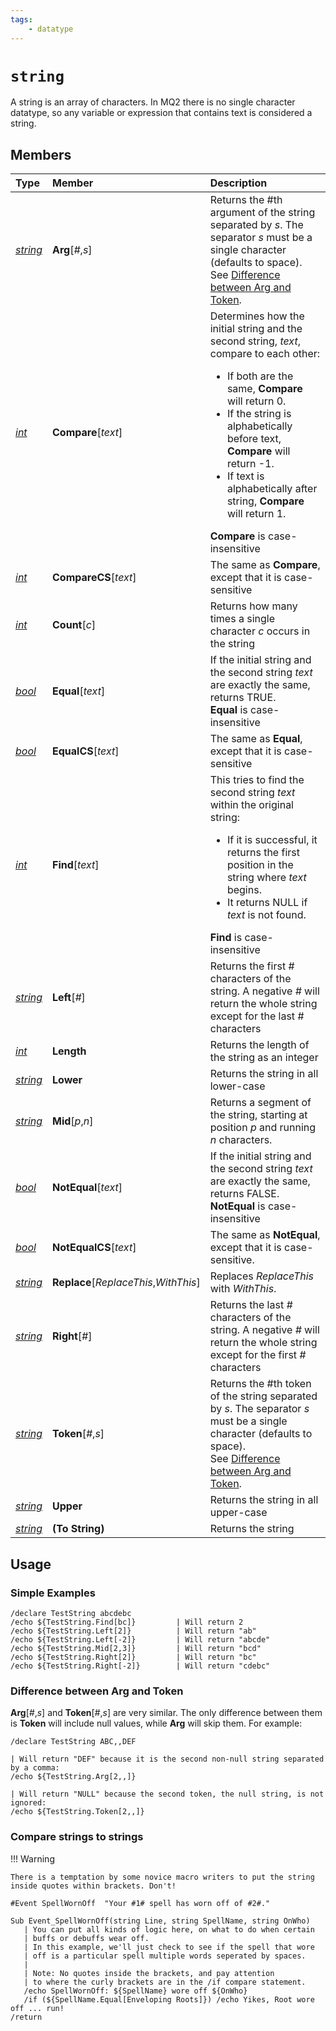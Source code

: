 ```yaml
---
tags:
    - datatype
---
```


# `string`

A string is an array of characters. In MQ2 there is no single character datatype, so any variable or expression that contains text is considered a string.

## Members

| **Type** | **Member** | **Description** |
| :--- | :--- | :--- |
| [_string_](datatype-string.md) | **Arg**[_#_,_s_] | Returns the #th argument of the string separated by _s_. The separator _s_ must be a single character (defaults to space).<br />See [Difference between Arg and Token][1].
| [_int_](datatype-int.md) | **Compare**[_text_] | Determines how the initial string and the second string, _text_, compare to each other:<br/><ul><li>If both are the same, **Compare** will return 0.</li><li>If the string is alphabetically before text, **Compare** will return -1.</li><li>If text is alphabetically after string, **Compare** will return 1.</li></ul>**Compare** is case-insensitive |
| [_int_](datatype-int.md) | **CompareCS**[_text_] | The same as **Compare**, except that it is case-sensitive |
| [_int_](datatype-int.md) | **Count**[_c_] | Returns how many times a single character _c_ occurs in the string |
| [_bool_](datatype-bool.md) | **Equal**[_text_] | If the initial string and the second string _text_ are exactly the same, returns TRUE.<br/>**Equal** is case-insensitive |
| [_bool_](datatype-bool.md) | **EqualCS**[_text_] | The same as **Equal**, except that it is case-sensitive |
| [_int_](datatype-int.md) | **Find**[_text_] | This tries to find the second string _text_ within the original string:<br/><ul><li>If it is successful, it returns the first position in the string where _text_ begins.</li><li>It returns NULL if _text_ is not found.</li></ul>**Find** is case-insensitive |
| [_string_](datatype-string.md) | **Left**[_#_] | Returns the first # characters of the string. A negative _#_ will return the whole string except for the last # characters |
| [_int_](datatype-int.md) | **Length** | Returns the length of the string as an integer |
| [_string_](datatype-string.md) | **Lower** | Returns the string in all lower-case |
| [_string_](datatype-string.md) | **Mid**[_p_,_n_] | Returns a segment of the string, starting at position _p_ and running _n_ characters. |
| [_bool_](datatype-bool.md) | **NotEqual**[_text_] | If the initial string and the second string _text_ are exactly the same, returns FALSE. **NotEqual** is case-insensitive |
| [_bool_](datatype-bool.md) | **NotEqualCS**[_text_] | The same as **NotEqual**, except that it is case-sensitive. |
| [_string_](datatype-string.md) | **Replace**[_ReplaceThis_,_WithThis_] | Replaces _ReplaceThis_ with _WithThis_. |
| [_string_](datatype-string.md) | **Right**[_#_] | Returns the last _#_ characters of the string. A negative _#_ will return the whole string except for the first _#_ characters |
| [_string_](datatype-string.md) | **Token**[_#_,_s_] | Returns the #th token of the string separated by _s_. The separator _s_ must be a single character (defaults to space).<br />See [Difference between Arg and Token][1]. |
| [_string_](datatype-string.md) | **Upper** | Returns the string in all upper-case |
| [_string_](datatype-string.md) | **(To String)** | Returns the string |

## Usage

### Simple Examples

```text
/declare TestString abcdebc
/echo ${TestString.Find[bc]}         | Will return 2
/echo ${TestString.Left[2]}          | Will return "ab"
/echo ${TestString.Left[-2]}         | Will return "abcde"
/echo ${TestString.Mid[2,3]}         | Will return "bcd"
/echo ${TestString.Right[2]}         | Will return "bc"
/echo ${TestString.Right[-2]}        | Will return "cdebc"
```

### Difference between Arg and Token

**Arg**[_#_,_s_] and **Token**[_#_,_s_] are very similar. The only difference between them is **Token** will include null values, while **Arg** will skip them. For example:

```text
/declare TestString ABC,,DEF

| Will return "DEF" because it is the second non-null string separated by a comma:
/echo ${TestString.Arg[2,,]}

| Will return "NULL" because the second token, the null string, is not ignored:
/echo ${TestString.Token[2,,]}
```

### Compare strings to strings

!!! Warning

    There is a temptation by some novice macro writers to put the string inside quotes within brackets. Don't!

```text
#Event SpellWornOff  "Your #1# spell has worn off of #2#."

Sub Event_SpellWornOff(string Line, string SpellName, string OnWho) 
   | You can put all kinds of logic here, on what to do when certain 
   | buffs or debuffs wear off.
   | In this example, we'll just check to see if the spell that wore
   | off is a particular spell multiple words seperated by spaces.
   |
   | Note: No quotes inside the brackets, and pay attention
   | to where the curly brackets are in the /if compare statement.
   /echo SpellWornOff: ${SpellName} wore off ${OnWho}
   /if (${SpellName.Equal[Enveloping Roots]}) /echo Yikes, Root wore off ... run!
/return
```

[1]: #difference-between-arg-and-token